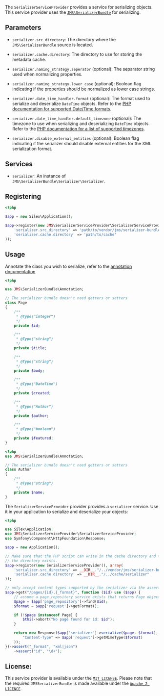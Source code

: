 The `SerializerServiceProvider` provides a service for serializing
objects. This service provider uses the [`JMS\SerializerBundle`][1] for
serializing.

Parameters
----------

* `serializer.src_directory`: The directory where the
`JMS\SerializerBundle` source is located.

* `serializer.cache.directory`: The directory to use for storing the
metadata cache.

* `serializer.naming_strategy.seperator` (optional): The separator
string used when normalizing properties.

* `serializer.naming_strategy.lower_case` (optional): Boolean flag
indicating if the properties should be normalized as lower case strings.

* `serializer.date_time_handler.format` (optional): The format used to
serialize and deserialize `DateTime` objects. Refer to the [PHP
documentation for supported Date/Time formats][2].

* `serializer.date_time_handler.default_timezone` (optional): The
timezone to use when serializing and deserializing `DateTime` objects.
Refer to the [PHP documentation for a list of supported timezones][3].

* `serializer.disable_external_entities` (optional): Boolean flag
indicating if the serializer should disable external entities for the
XML serialization format.

Services
--------

* `serializer`: An instance of
`JMS\SerializerBundle\Serializer\Serializer`.

Registering
-----------

```php
<?php

$app = new Silex\Application();

$app->register(new JMS\SerializerServiceProvider\SerializerServiceProvider(), array(
    'serializer.src_directory' => 'path/to/vendor/jms/serializer-bundle/src',
    'serializer.cache.directory' => 'path/to/cache'
));
```

Usage
-----

Annotate the class you wish to serialize, refer to the [annotation
documentation][4]

```php
<?php

use JMS\SerializerBundle\Annotation;

// The serializer bundle doesn't need getters or setters
class Page
{
    /**
     * @Type("integer")
     */
    private $id;

    /**
     * @Type("string")
     */
    private $title;

    /**
     * @Type("string")
     */
    private $body;

    /**
     * @Type("DateTime")
     */
    private $created;

    /**
     * @Type("Author")
     */
    private $author;

    /**
     * @Type("boolean")
     */
    private $featured;
}
```

```php
<?php
use JMS\SerializerBundle\Annotation;

// The serializer bundle doesn't need getters or setters
class Author
{
    /**
     * @Type("string")
     */
    private $name;
}
```

The `SerializerServiceProvider` provider provides a `serializer`
service. Use it in your application to serialize and deserialize your
objects:

```php
<?php

use Silex\Application;
use JMS\SerializerServiceProvider\SerializerServiceProvider;
use Symfony\Component\HttpFoundation\Response;

$app = new Application();

// Make sure that the PHP script can write in the cache directory and that
// the directory exists.
$app->register(new SerializerServiceProvider(), array(
    'serializer.src_directory' => __DIR__."/../vendor/jms/serializer-bundle/src",
    'serializer.cache.directory' => __DIR__."/../cache/serializer"
));

// only accept content types supported by the serializer via the assert method.
$app->get("/pages/{id}.{_format}", function ($id) use ($app) {
    // assume a page_repository service exists that returns Page objects.
    $page = $app['page_repository']->find($id);
    $format = $app['request']->getFormat();

    if (!$page instanceof Page) {
        $this->abort("No page found for id: $id");
    }

    return new Response($app['serializer']->serialize($page, $format), 200, array(
        "Content-Type" => $app['request']->getMimeType($format)
    ));
})->assert("_format", "xml|json")
    ->assert("id", "\d+");
```

License:
--------
This service provider is available under the [`MIT LICENSE`][5]. Please note
that the required `JMSSerializerBundle` is made available under the [`Apache 2
LICENCE`][6].

[1]: http://jmsyst.com/bundles/JMSSerializerBundle
[2]: http://php.net/manual/en/datetime.formats.php
[3]: http://php.net/manual/en/timezones.php
[4]: http://jmsyst.com/bundles/JMSSerializerBundle/master/reference/annotations
[5]: https://github.com/pink-tie/JMSSerializerServiceProvider/blob/master/LICENSE
[6]: https://github.com/schmittjoh/JMSSerializerBundle/blob/master/Resources/meta/LICENSE
